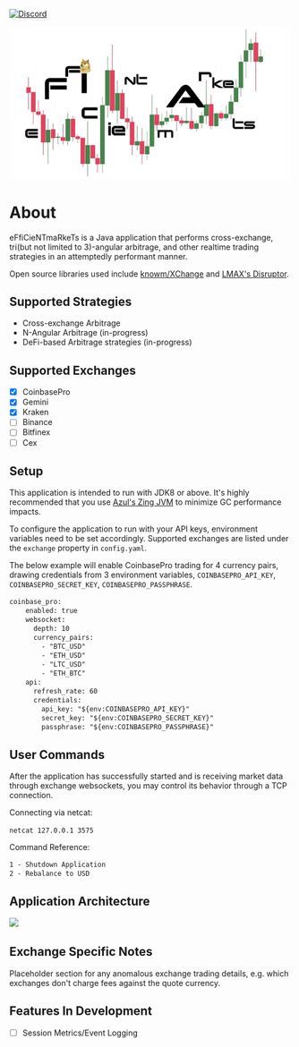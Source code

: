 [![Discord](https://img.shields.io/discord/825781395250741269?logo=Discord)](https://discord.gg/WUHBnh8m)

<p align="center">
    <img src="./docs/effmarkets.jpg">
</p>

# About

eFfiCieNTmaRkeTs is a Java application that performs cross-exchange, tri(but not limited to 3)-angular arbitrage, and
other realtime trading strategies in an attemptedly performant manner. 

Open source libraries used include [knowm/XChange](https://github.com/knowm/XChange) and [LMAX's Disruptor](https://github.com/LMAX-Exchange/disruptor).

## Supported Strategies

- Cross-exchange Arbitrage
- N-Angular Arbitrage (in-progress)
- DeFi-based Arbitrage strategies (in-progress)

## Supported Exchanges

- [x] CoinbasePro
- [x] Gemini
- [x] Kraken
- [ ] Binance
- [ ] Bitfinex
- [ ] Cex

## Setup

This application is intended to run with JDK8 or above. 
It's highly recommended that you use [Azul's Zing JVM](https://www.azul.com/software-downloads-and-documents/) to minimize GC performance impacts.

To configure the application to run with your API keys, environment variables need to be set accordingly.
Supported exchanges are listed under the ```exchange``` property in ```config.yaml```. 

The below example will enable CoinbasePro trading for 4 currency pairs, drawing credentials from 3 
environment variables, ```COINBASEPRO_API_KEY```, ```COINBASEPRO_SECRET_KEY```, ```COINBASEPRO_PASSPHRASE```.

```  
coinbase_pro:
    enabled: true
    websocket:
      depth: 10
      currency_pairs:
        - "BTC_USD"
        - "ETH_USD"
        - "LTC_USD"
        - "ETH_BTC"
    api:
      refresh_rate: 60
      credentials:
        api_key: "${env:COINBASEPRO_API_KEY}"
        secret_key: "${env:COINBASEPRO_SECRET_KEY}"
        passphrase: "${env:COINBASEPRO_PASSPHRASE}"
```

## User Commands
After the application has successfully started and is receiving market data through exchange websockets, you may control
its behavior through a TCP connection. 

Connecting via netcat: 

```netcat 127.0.0.1 3575```

Command Reference:
```
1 - Shutdown Application
2 - Rebalance to USD
```

## Application Architecture

<img src="./docs/efficientmarkets_v1.jpg">

## Exchange Specific Notes
Placeholder section for any anomalous exchange trading details, e.g. 
which exchanges don't charge fees against the quote currency.

## Features In Development
- [ ] Session Metrics/Event Logging